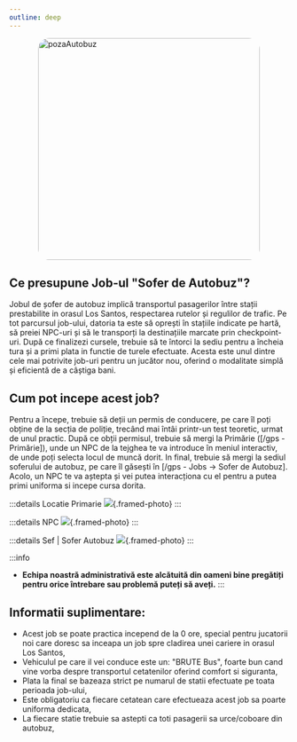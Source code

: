 ```yaml
---
outline: deep
---
```

<img src="https://static.vecteezy.com/system/resources/previews/024/597/864/non_2x/school-bus-transport-middle-school-generative-ai-free-png.png" alt="pozaAutobuz" width="400" height="400" style="display: block; margin: 0px auto; border-radius: 1%; border-radius: 5%;" >

## Ce presupune Job-ul "Sofer de Autobuz"?
Jobul de șofer de autobuz implică transportul pasagerilor între stații prestabilite in orasul Los Santos, respectarea rutelor și regulilor de trafic. Pe tot parcursul job-ului, datoria ta este să oprești în stațiile indicate pe hartă, să preiei NPC-uri și să le transporți la destinațiile marcate prin checkpoint-uri. După ce finalizezi cursele, trebuie să te întorci la sediu pentru a încheia tura și a primi plata in functie de turele efectuate. Acesta este unul dintre cele mai potrivite job-uri pentru un jucător nou, oferind o modalitate simplă și eficientă de a câștiga bani.

## Cum pot incepe acest job?
Pentru a începe, trebuie să deții un permis de conducere, pe care îl poți obține de la secția de poliție, trecând mai întâi printr-un test teoretic, urmat de unul practic. După ce obții permisul, trebuie să mergi la Primărie ([/gps - Primărie]), unde un NPC de la tejghea te va introduce în meniul interactiv, de unde poți selecta locul de muncă dorit. In final, trebuie să mergi la sediul soferului de autobuz, pe care îl găsești în [/gps - Jobs -> Sofer de Autobuz]. Acolo, un NPC te va aștepta și vei putea interacționa cu el pentru a putea primi uniforma si incepe cursa dorita.

:::details Locatie Primarie
![](https://i.imgur.com/qE5Pk08.png){.framed-photo}
:::

:::details NPC
![](https://i.imgur.com/zTwqNZL.png){.framed-photo}
:::

:::details Sef | Sofer Autobuz
![](https://i.imgur.com/wRBhKuV.png){.framed-photo}
:::

:::info
- **Echipa noastră administrativă este alcătuită din oameni bine pregătiți pentru orice întrebare sau problemă puteți să aveți.**
:::

## Informatii suplimentare:
 - Acest job se poate practica incepend de la 0 ore, special pentru jucatorii noi care doresc sa inceapa un job spre cladirea unei cariere in orasul Los Santos,
 - Vehiculul pe care il vei conduce este un: "BRUTE Bus", foarte bun cand vine vorba despre transportul cetatenilor oferind comfort si siguranta,
 - Plata la final se bazeaza strict pe numarul de statii efectuate pe toata perioada job-ului,
 - Este obligatoriu ca fiecare cetatean care efectueaza acest job sa poarte uniforma dedicata,
 - La fiecare statie trebuie sa astepti ca toti pasagerii sa urce/coboare din autobuz,
 
